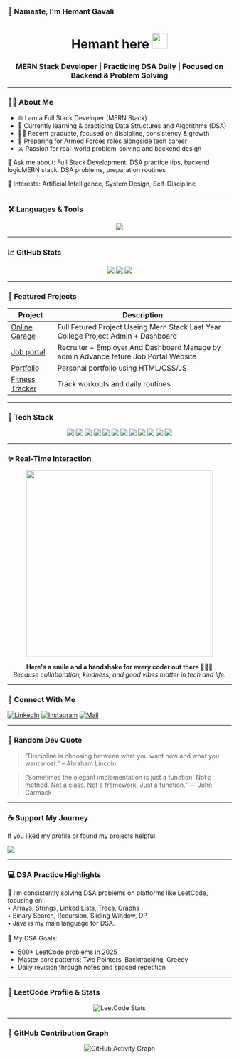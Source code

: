 ### 👋 Namaste, I'm Hemant Gavali

<h1 align="center">Hemant here <img src="https://media.giphy.com/media/hvRJCLFzcasrR4ia7z/giphy.gif" width="35"></h1>
<h3 align="center">MERN Stack Developer | Practicing DSA Daily | Focused on Backend & Problem Solving</h3>

<img align="right" src="https://i.pinimg.com/originals/2f/63/41/2f6341078ffac67b3407f1d7e9e53f5c.gif" width="0" />

---

### 🧑‍💻 About Me

- 🌐 I am a Full Stack Developer (MERN Stack)
- 🧠 Currently learning & practicing Data Structures and Algorithms (DSA)
- 👨‍🎓 Recent graduate, focused on discipline, consistency & growth
- 💂 Preparing for Armed Forces roles alongside tech career
- ⚔️ Passion for real-world problem-solving and backend design

📩 Ask me about: Full Stack Development, DSA practice tips, backend logicMERN stack, DSA problems, preparation routines

🧠 Interests: Artificial Intelligence, System Design, Self-Discipline

---

### 🛠️ Languages & Tools

<p align="center">
  <img src="https://skillicons.dev/icons?i=html,css,js,react,nodejs,express,mongodb,java,python,git,github,vscode,figma,bootstrap,tailwind,linux,postgres,postman" />
</p>


---

### 📈 GitHub Stats

<p align="center">
  <img src="https://github-profile-summary-cards.vercel.app/api/cards/stats?username=gavali197&theme=tokyonight" />
  <img src="https://github-profile-summary-cards.vercel.app/api/cards/repos-per-language?username=gavali197&theme=tokyonight" />
  <img src="https://github-profile-summary-cards.vercel.app/api/cards/most-commit-language?username=gavali197&theme=tokyonight" />
</p>

---

### 📌 Featured Projects

| Project | Description |
|--------|-------------|
| [Online Garage ](https://github.com/Gavali197/Online-Garage-website-MERN-.git) | Full Fetured Project Useing Mern Stack Last Year College Project Admin + Dashboard |
| [Job portal](https://github.com/Gavali197/Job-portal-last-year.git) | Recruiter + Employer And Dashboard Manage by admin Advance feture Job Portal Website |
| [Portfolio](https://github.com/hemantgavali/portfolio) | Personal portfolio using HTML/CSS/JS |
| [Fitness Tracker](https://github.com/hemantgavali/fit-tracker) | Track workouts and daily routines |

---

### 🧰 Tech Stack

<p align="center">
  <img src="https://img.shields.io/badge/-HTML5-E34F26?style=for-the-badge&logo=html5&logoColor=white" />
  <img src="https://img.shields.io/badge/-CSS3-1572B6?style=for-the-badge&logo=css3&logoColor=white" />
  <img src="https://img.shields.io/badge/-JavaScript-F7DF1E?style=for-the-badge&logo=javascript&logoColor=black" />
    <img src="https://img.shields.io/badge/-React-61DAFB?style=for-the-badge&logo=react&logoColor=black" />
  <img src="https://img.shields.io/badge/-Node.js-339933?style=for-the-badge&logo=node.js&logoColor=white" />
  <img src="https://img.shields.io/badge/-Express.js-000000?style=for-the-badge&logo=express&logoColor=white" />
  <img src="https://img.shields.io/badge/-MongoDB-47A248?style=for-the-badge&logo=mongodb&logoColor=white" />
  <img src="https://img.shields.io/badge/-Java-007396?style=for-the-badge&logo=java&logoColor=white" />
  <img src="https://img.shields.io/badge/-Python-3776AB?style=for-the-badge&logo=python&logoColor=white" />
  <img src="https://img.shields.io/badge/-Firebase-FFCA28?style=for-the-badge&logo=firebase&logoColor=black" />
    <img src="https://img.shields.io/badge/-Linux-FCC624?style=for-the-badge&logo=linux&logoColor=black" />
  <img src="https://img.shields.io/badge/-VSCode-007ACC?style=for-the-badge&logo=visualstudiocode&logoColor=white" />
</p>

---

### ✨ Real-Time Interaction

<p align="center">
  <img src="https://media.giphy.com/media/Zby3gSKzMJqvyq6t3N/giphy.gif" width="420" />
</p>

<p align="center">
  <b>Here's a smile and a handshake for every coder out there 👋😄🤝</b>
  <br />
  <i>Because collaboration, kindness, and good vibes matter in tech and life.</i>
</p>

---

### 🔗 Connect With Me

[![LinkedIn](https://img.shields.io/badge/-LinkedIn-0077B5?style=flat-square&logo=linkedin&logoColor=white)](https://linkedin.com/in/hemant-gavali197)
[![Instagram](https://img.shields.io/badge/-Instagram-E4405F?style=flat-square&logo=instagram&logoColor=white)](https://instagram.com/yourprofile)
[![Mail](https://img.shields.io/badge/-Gmail-D14836?style=flat-square&logo=gmail&logoColor=white)](mailto:hemantgavali1272@gmail.com)

---

### 💬 Random Dev Quote

> "Discipline is choosing between what you want now and what you want most." – Abraham Lincoln

> "Sometimes the elegant implementation is just a function. Not a method. Not a class. Not a framework. Just a function." — John Carmack

---

### ☕ Support My Journey

If you liked my profile or found my projects helpful:

<a href="https://www.buymeacoffee.com/yourlink"><img src="https://img.buymeacoffee.com/button-api/?text=Buy me a coffee&emoji=☕&slug=hemantgavali&button_colour=FFDD00&font_colour=000000&font_family=Comic&outline_colour=000000&coffee_colour=ffffff" /></a>

---

### 💻 DSA Practice Highlights

<p>
  📌 I’m consistently solving DSA problems on platforms like LeetCode, focusing on:
  <br>• Arrays, Strings, Linked Lists, Trees, Graphs
  <br>• Binary Search, Recursion, Sliding Window, DP
  <br>• Java is my main language for DSA.
  <br><br>
  🧠 My DSA Goals:
  <ul>
    <li>500+ LeetCode problems in 2025</li>
    <li>Master core patterns: Two Pointers, Backtracking, Greedy</li>
    <li>Daily revision through notes and spaced repetition</li>
  </ul>
</p>

---

### 🧠 LeetCode Profile & Stats

<p align="center">
  <img src="https://leetcard.jacoblin.cool/ariseDev?theme=dark&font=Karma&ext=heatmap" alt="LeetCode Stats" />
</p>

---

### 📅 GitHub Contribution Graph

<p align="center">
  <img src="https://github-readme-activity-graph.vercel.app/graph?username=Gavali197&theme=tokyo-night&hide_border=true" alt="GitHub Activity Graph" />
</p>

